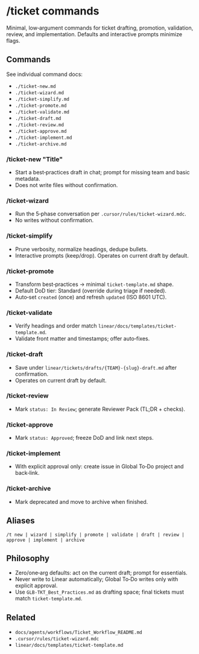 # /ticket commands

Minimal, low‑argument commands for ticket drafting, promotion, validation, review, and implementation. Defaults and interactive prompts minimize flags.

## Commands

See individual command docs:

- `./ticket-new.md`
- `./ticket-wizard.md`
- `./ticket-simplify.md`
- `./ticket-promote.md`
- `./ticket-validate.md`
- `./ticket-draft.md`
- `./ticket-review.md`
- `./ticket-approve.md`
- `./ticket-implement.md`
- `./ticket-archive.md`

### /ticket-new "Title"

- Start a best‑practices draft in chat; prompt for missing team and basic metadata.
- Does not write files without confirmation.

### /ticket-wizard

- Run the 5‑phase conversation per `.cursor/rules/ticket-wizard.mdc`.
- No writes without confirmation.

### /ticket-simplify

- Prune verbosity, normalize headings, dedupe bullets.
- Interactive prompts (keep/drop). Operates on current draft by default.

### /ticket-promote

- Transform best‑practices → minimal `ticket-template.md` shape.
- Default DoD tier: Standard (override during triage if needed).
- Auto‑set `created` (once) and refresh `updated` (ISO 8601 UTC).

### /ticket-validate

- Verify headings and order match `linear/docs/templates/ticket-template.md`.
- Validate front matter and timestamps; offer auto‑fixes.

### /ticket-draft

- Save under `linear/tickets/drafts/{TEAM}-{slug}-draft.md` after confirmation.
- Operates on current draft by default.

### /ticket-review

- Mark `status: In Review`; generate Reviewer Pack (TL;DR + checks).

### /ticket-approve

- Mark `status: Approved`; freeze DoD and link next steps.

### /ticket-implement

- With explicit approval only: create issue in Global To‑Do project and back‑link.

### /ticket-archive

- Mark deprecated and move to archive when finished.

## Aliases

`/t new | wizard | simplify | promote | validate | draft | review | approve | implement | archive`

## Philosophy

- Zero/one‑arg defaults: act on the current draft; prompt for essentials.
- Never write to Linear automatically; Global To‑Do writes only with explicit approval.
- Use `GLB-TKT_Best_Practices.md` as drafting space; final tickets must match `ticket-template.md`.

## Related

- `docs/agents/workflows/Ticket_Workflow_README.md`
- `.cursor/rules/ticket-wizard.mdc`
- `linear/docs/templates/ticket-template.md`
